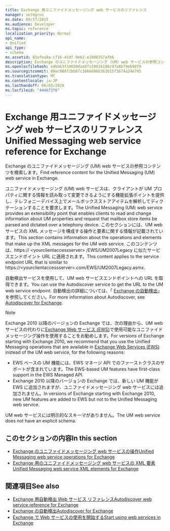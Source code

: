 ```yaml
---
title: Exchange 用ユニファイドメッセージング web サービスのリファレンス
manager: sethgros
ms.date: 09/17/2015
ms.audience: Developer
ms.topic: reference
localization_priority: Normal
api_name:
- Unified
api_type:
- schema
ms.assetid: 83afea8a-c716-41df-9eb2-e1000357afb6
description: Exchange のユニファイドメッセージング (UM) web サービスの参照コンテンツを検索します。
ms.openlocfilehash: e4bb63f34650dae8fc28016196c97a6b79e69df0
ms.sourcegitcommit: 88ec988f2bb67c1866d06b361615f3674a24e795
ms.translationtype: MT
ms.contentlocale: ja-JP
ms.lasthandoff: 06/03/2020
ms.locfileid: "44467376"
---
```

# <a name="unified-messaging-web-service-reference-for-exchange"></a><span data-ttu-id="1ed27-103">Exchange 用ユニファイドメッセージング web サービスのリファレンス</span><span class="sxs-lookup"><span data-stu-id="1ed27-103">Unified Messaging web service reference for Exchange</span></span>

<span data-ttu-id="1ed27-104">Exchange のユニファイドメッセージング (UM) web サービスの参照コンテンツを検索します。</span><span class="sxs-lookup"><span data-stu-id="1ed27-104">Find reference content for the Unified Messaging (UM) web service in Exchange.</span></span>
  
<span data-ttu-id="1ed27-105">ユニファイドメッセージング (UM) web サービスは、クライアントが UM プロパティに関する情報を読み取って変更できるようにする機能拡張ポイントを提供し、テレフォニーデバイス上でメールボックスストアアイテムを解析してディクテーションすることを要求します。</span><span class="sxs-lookup"><span data-stu-id="1ed27-105">The Unified Messaging (UM) web service provides an extensibility point that enables clients to read and change information about UM properties and request that mailbox store items be parsed and dictated over a telephony device.</span></span> <span data-ttu-id="1ed27-106">このセクションには、UM web サービスの XML メッセージを構成する操作と要素に関する情報が記載されています。</span><span class="sxs-lookup"><span data-stu-id="1ed27-106">This section contains information about the operations and elements that make up the XML messages for the UM web service.</span></span> <span data-ttu-id="1ed27-107">このコンテンツは、https:// \<yourclientaccessserver\> /EWS/UM2007Legacy に似たサービスエンドポイント URL に適用されます。</span><span class="sxs-lookup"><span data-stu-id="1ed27-107">This content applies to the service endpoint URL that is similar to https://\<yourclientaccessserver\>.com/EWS/UM2007Legacy.asmx.</span></span> 
  
<span data-ttu-id="1ed27-108">自動検出サービスを使用して、UM web サービスエンドポイントへの URL を取得できます。</span><span class="sxs-lookup"><span data-stu-id="1ed27-108">You can use the Autodiscover service to get the URL to the UM web service endpoint.</span></span> <span data-ttu-id="1ed27-109">自動検出の詳細については、「 [Exchange の自動検出](../exchange-web-services/autodiscover-for-exchange.md)」を参照してください。</span><span class="sxs-lookup"><span data-stu-id="1ed27-109">For more information about Autodiscover, see [Autodiscover for Exchange](../exchange-web-services/autodiscover-for-exchange.md).</span></span>
  
> [!NOTE]
>  <span data-ttu-id="1ed27-110">Exchange 2010 以降のバージョンの Exchange では、次の理由から、UM web サービスの代わりに[Exchange Web サービス (EWS)](https://msdn.microsoft.com/library/60285497-0c4e-4e51-84e1-34dd6d89a5d8%28Office.15%29.aspx)で使用可能なユニファイドメッセージング操作を使用することをお勧めします。</span><span class="sxs-lookup"><span data-stu-id="1ed27-110">For versions of Exchange starting with Exchange 2010, we recommend that you use the Unified Messaging operations that are available in [Exchange Web Services (EWS)](https://msdn.microsoft.com/library/60285497-0c4e-4e51-84e1-34dd6d89a5d8%28Office.15%29.aspx) instead of the UM web service, for the following reasons:</span></span> 
> - <span data-ttu-id="1ed27-111">EWS ベースの UM 機能には、EWS マネージ API でのファーストクラスのサポートが含まれています。</span><span class="sxs-lookup"><span data-stu-id="1ed27-111">The EWS-based UM features have first-class support in the EWS Managed API.</span></span> 
> - <span data-ttu-id="1ed27-112">Exchange 2010 以降のバージョンの Exchange では、新しい UM 機能が EWS に追加されますが、ユニファイドメッセージング web サービスには追加されません。</span><span class="sxs-lookup"><span data-stu-id="1ed27-112">In versions of Exchange starting with Exchange 2010, new UM features are added to EWS but not to the Unified Messaging web service.</span></span> 
  
<span data-ttu-id="1ed27-113">UM web サービスには明示的なスキーマがありません。</span><span class="sxs-lookup"><span data-stu-id="1ed27-113">The UM web service does not have an explicit schema.</span></span>
  
## <a name="in-this-section"></a><span data-ttu-id="1ed27-114">このセクションの内容</span><span class="sxs-lookup"><span data-stu-id="1ed27-114">In this section</span></span>
<span data-ttu-id="1ed27-115"><a name="bk_InThisSection"> </a></span><span class="sxs-lookup"><span data-stu-id="1ed27-115"><a name="bk_InThisSection"> </a></span></span>

- [<span data-ttu-id="1ed27-116">Exchange のユニファイドメッセージング web サービスの操作</span><span class="sxs-lookup"><span data-stu-id="1ed27-116">Unified Messaging web service operations for Exchange</span></span>](unified-messaging-web-service-operations-for-exchange.md)   
- [<span data-ttu-id="1ed27-117">Exchange 用のユニファイドメッセージング web サービスの XML 要素</span><span class="sxs-lookup"><span data-stu-id="1ed27-117">Unified Messaging web service XML elements for Exchange</span></span>](unified-messaging-web-service-xml-elements-for-exchange.md)
    
## <a name="see-also"></a><span data-ttu-id="1ed27-118">関連項目</span><span class="sxs-lookup"><span data-stu-id="1ed27-118">See also</span></span>

- [<span data-ttu-id="1ed27-119">Exchange 用自動検出 Web サービス リファレンス</span><span class="sxs-lookup"><span data-stu-id="1ed27-119">Autodiscover web service reference for Exchange</span></span>](autodiscover-web-service-reference-for-exchange.md)
- [<span data-ttu-id="1ed27-120">Exchange の自動検出</span><span class="sxs-lookup"><span data-stu-id="1ed27-120">Autodiscover for Exchange</span></span>](../exchange-web-services/autodiscover-for-exchange.md)
- [<span data-ttu-id="1ed27-121">Exchange で Web サービスの使用を開始する</span><span class="sxs-lookup"><span data-stu-id="1ed27-121">Start using web services in Exchange</span></span>](../exchange-web-services/start-using-web-services-in-exchange.md)
    

